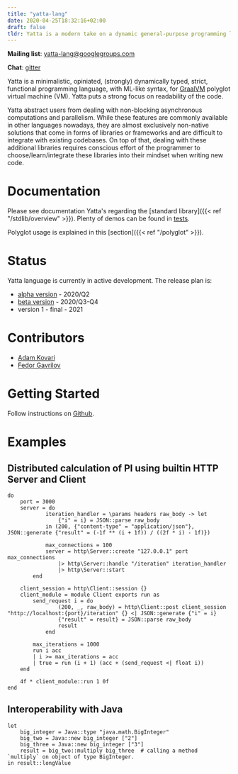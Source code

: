 ```yaml
---
title: "yatta-lang"
date: 2020-04-25T18:32:16+02:00
draft: false
tldr: Yatta is a modern take on a dynamic general-purpose programming language with advanced functional programming, minimalistic ML-like syntax, strict evaluation, for GraalVM polyglot virtual machine (VM).
---
```


**Mailing list**: yatta-lang@googlegroups.com

**Chat**: [gitter](https://gitter.im/yattalang/community?utm_source=badge&utm_medium=badge&utm_campaign=pr-badge)


Yatta is a minimalistic, opiniated, (strongly) dynamically typed, strict, functional programming language, with ML-like syntax, for [GraalVM](https://www.graalvm.org/) polyglot virtual machine (VM). Yatta puts a strong focus on readability of the code.

Yatta abstract users from dealing with non-blocking asynchronous computations and parallelism. While these features are commonly available in other languages nowadays, they are almost exclusively non-native solutions that come in forms of libraries or frameworks and are difficult to integrate with existing codebases. On top of that, dealing with these additional libraries requires conscious effort of the programmer to choose/learn/integrate these libraries into their mindset when writing new code.

# Documentation
Please see documentation Yatta's regarding the [standard library]({{< ref "/stdlib/overview" >}}). Plenty of demos can be found in [tests](https://github.com/yatta-lang/yatta/tree/master/language/tests).

Polyglot usage is explained in this [section]({{< ref "/polyglot" >}}).

# Status
Yatta language is currently in active development. The release plan is:
* [alpha version](https://github.com/yatta-lang/yatta/issues?q=is%3Aopen+is%3Aissue+milestone%3A%22alpha+release%22) - 2020/Q2
* [beta version](https://github.com/yatta-lang/yatta/issues?q=is%3Aopen+is%3Aissue+milestone%3A%22beta+release%22) - 2020/Q3-Q4
* version 1 - final - 2021

# Contributors

* [Adam Kovari](https://github.com/akovari)
* [Fedor Gavrilov](https://github.com/kurobako)

# Getting Started
Follow instructions on [Github](https://github.com/yatta-lang/yatta).

# Examples

## Distributed calculation of PI using builtin HTTP Server and Client

    do
        port = 3000
        server = do
                iteration_handler = \params headers raw_body -> let
                    {"i" = i} = JSON::parse raw_body
                in (200, {"content-type" = "application/json"}, JSON::generate {"result" = (-1f ** (i + 1f)) / ((2f * i) - 1f)})

                max_connections = 100
                server = http\Server::create "127.0.0.1" port max_connections
                    |> http\Server::handle "/iteration" iteration_handler
                    |> http\Server::start
            end

        client_session = http\Client::session {}
        client_module = module Client exports run as
            send_request i = do
                    (200, _, raw_body) = http\Client::post client_session "http://localhost:{port}/iteration" {} <| JSON::generate {"i" = i}
                    {"result" = result} = JSON::parse raw_body
                    result
                end

            max_iterations = 1000
            run i acc
            | i >= max_iterations = acc
            | true = run (i + 1) (acc + (send_request <| float i))
        end

        4f * client_module::run 1 0f
    end

## Interoperability with Java

    let
        big_integer = Java::type "java.math.BigInteger"
        big_two = Java::new big_integer ["2"]
        big_three = Java::new big_integer ["3"]
        result = big_two::multiply big_three  # calling a method `multiply` on object of type BigInteger.
    in result::longValue
